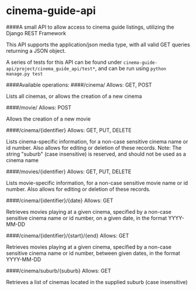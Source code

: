# cinema-guide-api

####A small API to allow access to cinema guide listings, utilizing the Django REST Framework

This API supports the application/json media type, with all valid GET queries returning a JSON object.

A series of tests for this API can be found under `cinema-guide-api/project/cinema_guide_api/test*`, and can be run using `python manage.py test`

####Available operations:
####/cinema/
Allows: GET, POST

Lists all cinemas, or allows the creation of a new cinema

####/movie/
Allows: POST

Allows the creation of a new movie

####/cinema/{identifier}
Allows: GET, PUT, DELETE

Lists cinema-specific information, for a non-case sensitive cinema name or id number. Also allows for editing or deletion of these records.
Note: The string "suburb" (case insensitive) is reserved, and should not be used as a cinema name

####/movies/{identifier}
Allows: GET, PUT, DELETE

Lists movie-specific information, for a non-case sensitive movie name or id number. Also allows for editing or deletion of these records.

####/cinema/{identifier}/{date}
Allows: GET

Retrieves movies playing at a given cinema, specified by a non-case sensitive cinema name or id number, on a given date, in the format YYYY-MM-DD

####/cinema/{identifier}/{start}/{end}
Allows: GET

Retrieves movies playing at a given cinema, specified by a non-case sensitive cinema name or id number, between given dates, in the format YYYY-MM-DD

####/cinema/suburb/{suburb}
Allows: GET

Retrieves a list of cinemas located in the supplied suburb (case insensitive)
